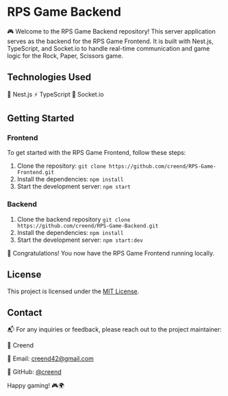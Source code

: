 # RPS Game Backend

🎮 Welcome to the RPS Game Backend repository! This server application serves as the backend for the RPS Game Frontend. It is built with Nest.js, TypeScript, and Socket.io to handle real-time communication and game logic for the Rock, Paper, Scissors game.

## Technologies Used

🔷 Nest.js
⚡️ TypeScript
🔌 Socket.io

## Getting Started

  ### Frontend
   To get started with the RPS Game Frontend, follow these steps:

   1. Clone the repository: `git clone https://github.com/creend/RPS-Game-Frontend.git`
   2. Install the dependencies: `npm install`
   3. Start the development server: `npm start`


   ### Backend 
   1. Clone the backend repository `git clone https://github.com/creend/RPS-Game-Backend.git`
   2. Install the dependencies: `npm install`
   3. Start the development server: `npm start:dev`
    
  🌟 Congratulations! You now have the RPS Game Frontend running locally.

## License

This project is licensed under the [MIT License](LICENSE).

## Contact

📬 For any inquiries or feedback, please reach out to the project maintainer:

👤 Creend

📧 Email: creend42@gmail.com

💼 GitHub: [@creend](https://github.com/creend)

Happy gaming! 🎮🌍
